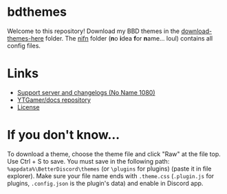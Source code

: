 # bdthemes

Welcome to this repository! Download my BBD themes in the [download-themes-here](https://github.com/YTGamer/bdthemes/tree/master/download-themes-here) folder. The [nifn](https://github.com/YTGamer/bdthemes/tree/master/nifn) folder (**n**o **i**dea **f**or **n**ame… loul) contains all config files.

# Links

- [Support server and changelogs (No Name 1080)](https://discord.me/nn1080)
- [YTGamer/docs repository](https://github.com/YTGamer/docs)
- [License](https://github.com/YTGamer/docs/blob/master/LICENSE.md)

# If you don't know…

To download a theme, choose the theme file and click "Raw" at the file top. Use Ctrl + S to save. You must save in the following path: `%appdata%\BetterDiscord\themes` (or `\plugins` for plugins) (paste it in file explorer). Make sure your file name ends with `.theme.css` (`.plugin.js` for plugins, `.config.json` is the plugin's data) and enable in Discord app.
